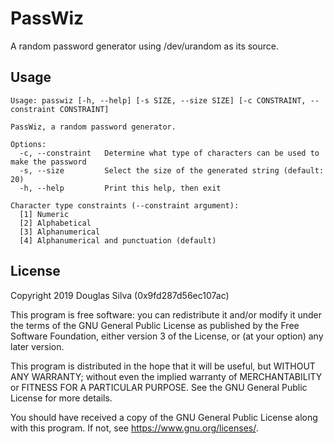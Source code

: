 # PassWiz
A random password generator using /dev/urandom as its source.

## Usage
```
Usage: passwiz [-h, --help] [-s SIZE, --size SIZE] [-c CONSTRAINT, --constraint CONSTRAINT]

PassWiz, a random password generator.

Options:
  -c, --constraint   Determine what type of characters can be used to make the password
  -s, --size         Select the size of the generated string (default: 20)
  -h, --help         Print this help, then exit

Character type constraints (--constraint argument):
  [1] Numeric
  [2] Alphabetical
  [3] Alphanumerical
  [4] Alphanumerical and punctuation (default)
```

## License
Copyright 2019 Douglas Silva (0x9fd287d56ec107ac)

This program is free software: you can redistribute it and/or modify
it under the terms of the GNU General Public License as published by
the Free Software Foundation, either version 3 of the License, or
(at your option) any later version.

This program is distributed in the hope that it will be useful,
but WITHOUT ANY WARRANTY; without even the implied warranty of
MERCHANTABILITY or FITNESS FOR A PARTICULAR PURPOSE.  See the
GNU General Public License for more details.

You should have received a copy of the GNU General Public License
along with this program.  If not, see <https://www.gnu.org/licenses/>.
